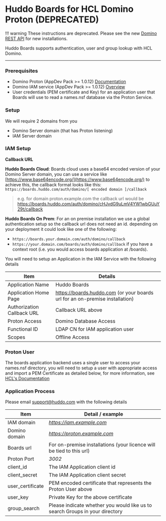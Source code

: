 # Huddo Boards for HCL Domino Proton (DEPRECATED)
!!! warning
    These instructions are deprecated. Please see the new [Domino REST API](./on-prem.md) for new installations.

Huddo Boards supports authentication, user and group lookup with HCL Domino.

---

### Prerequisites

- Domino Proton (AppDev Pack >= 1.0.12) [Documentation](https://doc.cwpcollaboration.com/appdevpack/docs/en/admin_landing_page.html)
- Domino IAM service (AppDev Pack >= 1.0.12) [Overview](https://doc.cwpcollaboration.com/appdevpack/docs/en/iam_landing_page.html)
- User credentials (PEM certificate and Key) for an application user that Boards will use to read a names.nsf database via the Proton Service.

### Setup

We will require 2 domains from you

- Domino Server domain (that has Proton listening)
- IAM Server domain

### IAM Setup

**Callback URL**

**Huddo Boards Cloud**: Boards cloud uses a base64 encoded version of your Domino Server domain, you can use a service like [https://www.base64encode.org/](https://www.base64encode.org/) to achieve this, the callback format looks like this: `https://boards.huddo.com/auth/domino/[ encoded domain ]/callback`

> e.g. for domain proton.example.com the callback url would be https://boards.huddo.com/auth/domino/cHJvdG9uLmV4YW1wbGUuY29t/callback

**Huddo Boards On Prem**: For an on premise installation we use a global authentication setup so the callback url does not need an id. depending on your deployment it could look like one of the following:

- `https://boards.your.domain.com/auth/domino/callback`
- `https://your.domain.com/boards/auth/domino/callback` if you have a context root (i.e. you would access boards application at /boards).

You will need to setup an Application in the IAM Service with the following details

| Item                       | Details                                                                      |
| -------------------------- | ---------------------------------------------------------------------------- |
| Application Name           | Huddo Boards                                                                 |
| Application Home Page      | https://boards.huddo.com (or your boards url for an on-premise installation) |
| Authorization Callback URL | Callback URL above                                                           |
| Proton Access              | Domino Database Access                                                       |
| Functional ID              | LDAP CN for IAM application user                                             |
| Scopes                     | Offline Access                                                               |

### Proton User

The boards application backend uses a single user to access your names.nsf directory, you will need to setup a user with appropriate access and import a PEM Certificate as detailed below, for more information, see [HCL's Documentation](https://doc.cwpcollaboration.com/appdevpack/docs/en/domino-db-quick-start.html#secure-network-requests)

### Application Process

Please email [support@huddo.com](mailto://support@huddo.com) with the following details

| Item             | Detail / example                                                             |
| ---------------- | ---------------------------------------------------------------------------- |
| IAM domain       | *https://iam.example.com*                                                    |
| Domino domain    | *https://proton.example.com*                                                 |
| Boards url       | For on-premise installations (your licence will be tied to this url)         |
| Proton Port      | _3002_                                                                       |
| client_id        | The IAM Application client id                                                |
| client_secret    | The IAM Application client secret                                            |
| user_certificate | PEM encoded certificate that represents the Proton User above                |
| user_key         | Private Key for the above certificate                                        |
| group_search     | Please indicate whether you would like us to search Groups in your directory |

